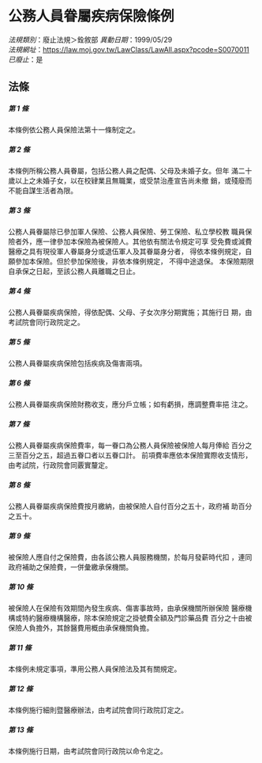 # 公務人員眷屬疾病保險條例

*法規類別*：廢止法規＞銓敘部
*異動日期*：1999/05/29  
*法規網址*：https://law.moj.gov.tw/LawClass/LawAll.aspx?pcode=S0070011
*已廢止*：是


## 法條
##### 第 1 條
本條例依公務人員保險法第十一條制定之。


##### 第 2 條
本條例所稱公務人員眷屬，包括公務人員之配偶、父母及未婚子女。但年
滿二十歲以上之未婚子女，以在校肄業且無職業，或受禁治產宣告尚未撤
銷，或殘廢而不能自謀生活者為限。


##### 第 3 條
公務人員眷屬除已參加軍人保險、公務人員保險、勞工保險、私立學校教
職員保險者外，應一律參加本保險為被保險人。其他依有關法令規定可享
受免費或減費醫療之具有現役軍人眷屬身分或退伍軍人及其眷屬身分者，
得依本條例規定，自願參加本保險。但於參加保險後，非依本條例規定，
不得中途退保。
本保險期限自承保之日起，至該公務人員離職之日止。


##### 第 4 條
公務人員眷屬疾病保險，得依配偶、父母、子女次序分期實施；其施行日
期，由考試院會同行政院定之。


##### 第 5 條
公務人員眷屬疾病保險包括疾病及傷害兩項。


##### 第 6 條
公務人員眷屬疾病保險財務收支，應分戶立帳；如有虧損，應調整費率挹
注之。


##### 第 7 條
公務人員眷屬疾病保險費率，每一眷口為公務人員保險被保險人每月俸給
百分之三至百分之五，超過五眷口者以五眷口計。
前項費率應依本保險實際收支情形，由考試院，行政院會同覈實釐定。


##### 第 8 條
公務人員眷屬疾病保險費按月繳納，由被保險人自付百分之五十，政府補
助百分之五十。


##### 第 9 條
被保險人應自付之保險費，由各該公務人員服務機關，於每月發薪時代扣
，連同政府補助之保險費，一併彙繳承保機關。


##### 第 10 條
被保險人在保險有效期間內發生疾病、傷害事故時，由承保機關所辦保險
醫療機構或特約醫療機構醫療，除本保險規定之掛號費全額及門診藥品費
百分之十由被保險人負擔外，其餘醫費用概由承保機關負擔。


##### 第 11 條
本條例未規定事項，準用公務人員保險法及其有關規定。


##### 第 12 條
本條例施行細則暨醫療辦法，由考試院會同行政院訂定之。


##### 第 13 條
本條例施行日期，由考試院會同行政院以命令定之。



